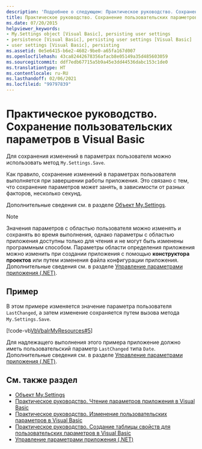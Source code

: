 ```yaml
---
description: 'Подробнее о следующем: Практическое руководство. Сохранение пользовательских параметров в Visual Basic'
title: Практическое руководство. Сохранение пользовательских параметров
ms.date: 07/20/2015
helpviewer_keywords:
- My.Settings object [Visual Basic], persisting user settings
- persistence [Visual Basic], persisting user settings [Visual Basic]
- user settings [Visual Basic], persisting
ms.assetid: 0e5e6415-b6e2-4602-9be0-a65fa167d007
ms.openlocfilehash: 43ca82442678356afacb8e05149a35d485603059
ms.sourcegitcommit: ddf7edb67715a5b9a45e3dd44536dabc153c1de0
ms.translationtype: HT
ms.contentlocale: ru-RU
ms.lasthandoff: 02/06/2021
ms.locfileid: "99797839"
---
```

# <a name="how-to-persist-user-settings-in-visual-basic"></a>Практическое руководство. Сохранение пользовательских параметров в Visual Basic

Для сохранения изменений в параметрах пользователя можно использовать метод `My.Settings.Save`.  
  
 Как правило, сохранение изменений в параметрах пользователя выполняется при завершении работы приложения. Это связано с тем, что сохранение параметров может занять, в зависимости от разных факторов, несколько секунд.  
  
 Дополнительные сведения см. в разделе [Объект My.Settings](../../../language-reference/objects/my-settings-object.md).  
  
> [!NOTE]
> Значения параметров с областью пользователя можно изменять и сохранять во время выполнения, однако параметры с областью приложения доступны только для чтения и не могут быть изменены программным способом. Параметры области определения приложения можно изменить при создании приложения с помощью **конструктора проектов** или путем изменения файла конфигурации приложения. Дополнительные сведения см. в разделе [Управление параметрами приложения (.NET)](/visualstudio/ide/managing-application-settings-dotnet).  
  
## <a name="example"></a>Пример  

 В этом примере изменяется значение параметра пользователя `LastChanged`, а затем изменение сохраняется путем вызова метода `My.Settings.Save`.  
  
 [!code-vb[VbVbalrMyResources#5](~/samples/snippets/visualbasic/VS_Snippets_VBCSharp/VbVbalrMyResources/VB/Form1.vb#5)]  
  
 Для надлежащего выполнения этого примера приложение должно иметь пользовательский параметр `LastChanged` типа `Date`. Дополнительные сведения см. в разделе [Управление параметрами приложения (.NET)](/visualstudio/ide/managing-application-settings-dotnet).  
  
## <a name="see-also"></a>См. также раздел

- [Объект My.Settings](../../../language-reference/objects/my-settings-object.md)
- [Практическое руководство. Чтение параметров приложения в Visual Basic](how-to-read-application-settings.md)
- [Практическое руководство. Изменение пользовательских параметров в Visual Basic](how-to-change-user-settings.md)
- [Практическое руководство. Создание таблицы свойств для пользовательских параметров в Visual Basic](how-to-create-property-grids-for-user-settings.md)
- [Управление параметрами приложения (.NET)](/visualstudio/ide/managing-application-settings-dotnet)
